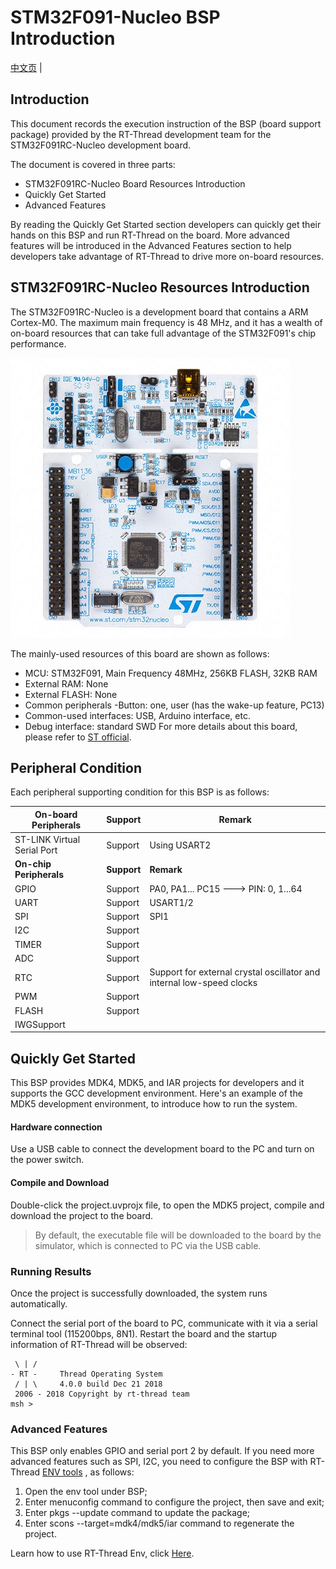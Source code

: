 # STM32F091-Nucleo BSP Introduction

[中文页](README_zh.md) |

## Introduction

This document records the execution instruction of the BSP (board support package) provided by the RT-Thread development team for the STM32F091RC-Nucleo development board.

The document is covered in three parts:

- STM32F091RC-Nucleo Board Resources Introduction
- Quickly Get Started
- Advanced Features

By reading the Quickly Get Started section developers can quickly get their hands on this BSP and run RT-Thread on the board. More advanced features will be introduced in the Advanced Features section to help developers take advantage of RT-Thread to drive more on-board resources.



## STM32F091RC-Nucleo Resources Introduction

The STM32F091RC-Nucleo is a development board that contains a ARM Cortex-M0. The maximum main frequency is 48 MHz, and it has a wealth of on-board resources that can take full advantage of the STM32F091's chip performance.

[![board](figures\board.jpg)](https://github.com/RT-Thread/rt-thread/blob/master/bsp/stm32/stm32f091-st-nucleo/figures/board.jpg)

The mainly-used resources of this board are shown as follows:

- MCU: STM32F091, Main Frequency 48MHz, 256KB FLASH, 32KB RAM
- External RAM: None
- External FLASH: None
- Common peripherals -Button: one, user (has the wake-up feature, PC13)
- Common-used interfaces: USB, Arduino interface, etc.
- Debug interface: standard SWD For more details about this board, please refer to [ST official](https://www.st.com/en/evaluation-tools/stm32-nucleo-boards.html?querycriteria=productId=LN1847).



## **Peripheral Condition**

Each peripheral supporting condition for this BSP is as follows:

| **On-board Peripherals**    | **Support** | **Remark**                                                   |
| --------------------------- | ----------- | ------------------------------------------------------------ |
| ST-LINK Virtual Serial Port | Support     | Using USART2                                                 |
| **On-chip Peripherals**     | **Support** | **Remark**                                                   |
| GPIO                        | Support     | PA0, PA1... PC15 ---> PIN: 0, 1...64                         |
| UART                        | Support     | USART1/2                                                     |
| SPI                         | Support     | SPI1                                                         |
| I2C                         | Support     |                                                              |
| TIMER                       | Support     |                                                              |
| ADC                         | Support     |                                                              |
| RTC                         | Support     | Support for external crystal oscillator and internal low-speed clocks |
| PWM                         | Support     |                                                              |
| FLASH                       | Support     |                                                              |
| IWGSupport                  |             |                                                              |



## Quickly Get Started

This BSP provides MDK4, MDK5, and IAR projects for developers and it supports the GCC development environment. Here's an example of the MDK5 development environment, to introduce how to run the system.

#### Hardware connection

Use a USB cable to connect the development board to the PC and turn on the power switch.

#### Compile and Download

Double-click the project.uvprojx file, to open the MDK5 project, compile and download the project to the board.

> By default, the executable file will be downloaded to the board by the simulator, which is connected to PC via the USB cable.

### Running Results

Once the project is successfully downloaded, the system runs automatically.

Connect the serial port of the board to PC, communicate with it via a serial terminal tool (115200bps, 8N1). Restart the board and the startup information of RT-Thread will be observed:

```
 \ | /
- RT -     Thread Operating System
 / | \     4.0.0 build Dec 21 2018
 2006 - 2018 Copyright by rt-thread team
msh >
```

### **Advanced Features**

This BSP only enables GPIO and serial port 2 by default. If you need more advanced features such as SPI, I2C, you need to configure the BSP with RT-Thread [ENV tools](https://www.rt-thread.io/download.html?download=Env) , as follows:

1. Open the env tool under BSP;
2. Enter menuconfig command to configure the project, then save and exit;
3. Enter pkgs --update command to update the package;
4. Enter scons --target=mdk4/mdk5/iar command to regenerate the project.

Learn how to use RT-Thread Env, click [Here](https://github.com/RT-Thread/rtthread-manual-doc/blob/master/env/env.md).

